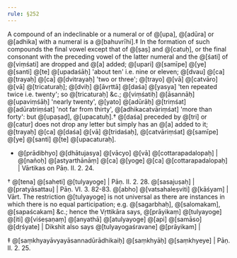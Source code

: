 ```yaml
---
rule: §252
---
```


A compound of an indeclinable or a numeral or of @[upa], @[adūra] or @[adhika] with a numeral is a @[bahuvrīhi].‡ In the formation of such compounds the final vowel except that of @[ṣaṣ] and @[catuḥ], or the final consonant with the preceding vowel of the latter numeral and the @[śati] of @[viṃśati] are dropped and @[a] added; @[upari] @[samīpe] @[ye] @[santi] @[te] @[upadaśāḥ] 'about ten' i.e. nine or eleven; @[dvau] @[ca] @[trayaḥ] @[ca] @[dvitrayaḥ] 'two or three'; @[trayo] @[vā] @[catvāro] @[vā] @[tricaturaḥ]; @[dviḥ] @[āvṛttā] @[daśa] @[yasya] 'ten repeated twice i.e. twenty'; so @[tricaturaḥ] &c.; @[viṃśatiḥ] @[āsannāḥ] @[upaviṃśāḥ] 'nearly twenty', @[yato] @[adūrāḥ] @[triṃśat] @[adūratriṃśat] 'not far from thirty', @[adhikacatvāriṃśat] 'more than forty': but @[upaṣaḍ], @[upacatuḥ].† @[daśa] preceded by @[tri] or @[catur] does not drop any letter but simply has an @[a] added to it; @[trayaḥ] @[ca] @[daśa] @[vā] @[tridaśaḥ], @[catvāriṃśat] @[samīpe] @[ye] @[santi] @[te] @[upacaturaḥ].

- @[prādibhyo] @[dhātujasya] @[vācyo] @[vā] @[cottarapadalopaḥ] | @[nañoḥ] @[astyarthānāṃ] @[ca] @[yoge] @[ca] @[cottarapadalopaḥ] | Vārtikas on Pāṇ. II. 2. 24.

† @[tena] @[saheti] @[tulyayoge] | Pāṇ. II. 2. 28. @[sasajuṣaḥ] | @[pratyāsattau] | Pāṇ. VI. 3. 82-83. @[abho] @[vatsahaleṣviti] @[kāśyam] | Vārt. The restriction @[tulyayoge] is not universal as there are instances in which there is no equal participation; e.g. @[sagarbhaḥ], @[salomakam], @[sapaścakam] &c.; hence the Vṛttikāra says, @[prāyikaṃ] @[tulyayoge] @[iti] @[viśeṣaṇaṃ] @[anyathā] @[atulyayoge] @[api] @[samāso] @[dṛśyate] | Dikshit also says @[tulyayogaśravane] @[prāyikam] |

‡ @[saṃkhyayāvyayāsannadūrādhikaiḥ] @[saṃkhyāḥ] @[saṃkhyeye] | Pāṇ. II. 2. 25.